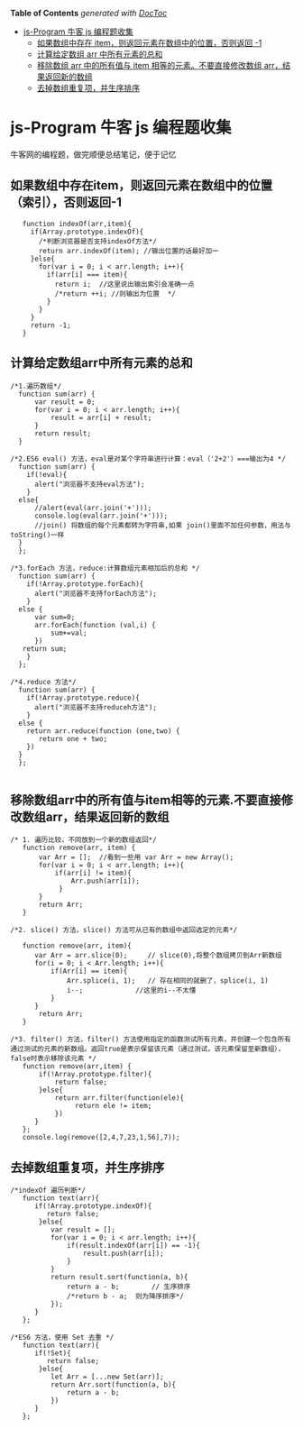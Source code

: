 

<!-- START doctoc generated TOC please keep comment here to allow auto update -->
<!-- DON'T EDIT THIS SECTION, INSTEAD RE-RUN doctoc TO UPDATE -->

**Table of Contents** _generated with [DocToc](http://doctoc.herokuapp.com/)_

- [js-Program 牛客 js 编程题收集](#js-Program牛客js编程题收集)
   - [如果数组中存在 item，则返回元素在数组中的位置，否则返回 -1](#如果数组中存在item则返回元素在数组中的位置索引否则返回-1)
   - [计算给定数组 arr 中所有元素的总和](#计算给定数组arr中所有元素的总和)
   - [移除数组 arr 中的所有值与 item 相等的元素。不要直接修改数组 arr，结果返回新的数组](#移除数组arr中的所有值与item相等的元素不要直接修改数组arr结果返回新的数组)
   - [去掉数组重复项，并生序排序](#去掉数组重复项并生序排序)
  
<!-- END doctoc generated TOC please keep comment here to allow auto update -->

# js-Program 牛客 js 编程题收集

牛客网的编程题，做完顺便总结笔记，便于记忆

## 如果数组中存在item，则返回元素在数组中的位置（索引），否则返回-1

```
   function indexOf(arr,item){
     if(Array.prototype.indexOf){
       /*判断浏览器是否支持indexOf方法*/
       return arr.indexOf(item); //输出位置的话最好加一
     }else{
       for(var i = 0; i < arr.length; i++){
         if(arr[i] === item){
           return i;  //这里说出输出索引会准确一点
           /*return ++i; //则输出为位置  */
         }
       }
     }
     return -1;
   }
```

## 计算给定数组arr中所有元素的总和

```
/*1.遍历数组*/
  function sum(arr) {
      var result = 0;
      for(var i = 0; i < arr.length; i++){
          result = arr[i] + result;
      }
      return result;
  }

/*2.ES6 eval() 方法，eval是对某个字符串进行计算：eval（'2+2'）===输出为4 */
  function sum(arr) {
    if(!eval){
      alert("浏览器不支持eval方法");
    }
  else{
      //alert(eval(arr.join('+')));
      console.log(eval(arr.join('+')));
      //join() 将数组的每个元素都转为字符串,如果 join()里面不加任何参数，用法与toString()一样
  }
  };

/*3.forEach 方法，reduce:计算数组元素相加后的总和 */
  function sum(arr) {
    if(!Array.prototype.forEach){
      alert("浏览器不支持forEach方法");
    }
  else {
      var sum=0;
      arr.forEach(function (val,i) {
          sum+=val;
      })
   return sum;
    }
  }; 

/*4.reduce 方法*/
  function sum(arr) {
    if(!Array.prototype.reduce){
      alert("浏览器不支持reduceh方法");
    }
  else {
    return arr.reduce(function (one,two) {
       return one + two;
    })
  }
  }; 
  
 ```
 
 ## 移除数组arr中的所有值与item相等的元素.不要直接修改数组arr，结果返回新的数组

```
/* 1. 遍历比较，不同放到一个新的数组返回*/
   function remove(arr, item) {
       var Arr = [];  //看到一些用 var Arr = new Array();
       for(var i = 0; i < arr.length; i++){
           if(arr[i] != item){
               Arr.push(arr[i]);
            }
       }
       return Arr;
   }

/*2. slice() 方法，slice() 方法可从已有的数组中返回选定的元素*/

   function remove(arr, item){
      var Arr = arr.slice(0);     // slice(0),将整个数组拷贝到Arr新数组
      for(i = 0; i < Arr.length; i++){
          if(Arr[i] == item){
              Arr.splice(i, 1);   // 存在相同的就删了，splice(i, 1)
              i--;             //这里的i--不太懂
          }
      }
       return Arr;
   }

/*3. filter() 方法，filter() 方法使用指定的函数测试所有元素，并创建一个包含所有通过测试的元素的新数组。返回true是表示保留该元素（通过测试，该元素保留至新数组），false时表示移除该元素 */
   function remove(arr,item) {
       if(!Array.prototype.filter){
           return false;
       }else{
           return arr.filter(function(ele){
                return ele != item;
           })
      }
   };
   console.log(remove([2,4,7,23,1,56],7));
```

## 去掉数组重复项，并生序排序

```
/*indexOf 遍历判断*/
   function text(arr){
      if(!Array.prototype.indexOf){
         return false;
       }else{
          var result = [];
          for(var i = 0; i < arr.length; i++){
              if(result.indexOf(arr[i]) == -1){
                  result.push(arr[i]);
              }
          }
          return result.sort(function(a, b){
              return a - b;        // 生序排序
              /*return b - a;  则为降序排序*/
          });
      }
   };

/*ES6 方法，使用 Set 去重 */
   function text(arr){
      if(!Set){
         return false;
       }else{
          let Arr = [...new Set(arr)];
          return Arr.sort(function(a, b){
              return a - b;
          })
      }
   };

```











